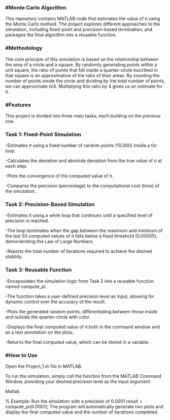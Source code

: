 ### #Monte Carlo Algorithm

This repository contains MATLAB code that estimates the value of π using the Monte Carlo method.
The project explores different approaches to the simulation, including fixed-point and precision-based termination, and packages the final algorithm into a reusable function.

### #Methodology
The core principle of this simulation is based on the relationship between the area of a circle and a square. 
By randomly generating points within a unit square, the ratio of points that fall inside a quarter-circle inscribed in that square is an approximation of the ratio of their areas. 
By counting the number of points inside the circle and dividing by the total number of points, we can approximate π/4. Multiplying this ratio by 4 gives us an estimate for π.

### #Features
This project is divided into three main tasks, each building on the previous one.

### Task 1: Fixed-Point Simulation
-Estimates π using a fixed number of random points (10,000) inside a for loop.

-Calculates the deviation and absolute deviation from the true value of π at each step.

-Plots the convergence of the computed value of π.

-Compares the precision (percentage) to the computational cost (time) of the simulation.

### Task 2: Precision-Based Simulation

-Estimates π using a while loop that continues until a specified level of precision is reached.

-The loop terminates when the gap between the maximum and minimum of the last 50 computed values of π falls below a fixed threshold (0.00005), demonstrating the Law of Large Numbers.

-Reports the total number of iterations required to achieve the desired stability.

### Task 3: Reusable Function

-Encapsulates the simulation logic from Task 2 into a reusable function named compute_pi.

-The function takes a user-defined precision level as input, allowing for dynamic control over the accuracy of the result.

-Plots the generated random points, differentiating between those inside and outside the quarter-circle with color.

-Displays the final computed value of π both in the command window and as a text annotation on the plots.

-Returns the final computed value, which can be stored in a variable.


### #How to Use
Open the Project_1.m file in MATLAB.

To run the simulation, simply call the function from the MATLAB Command Window, providing your desired precision level as the input argument.

Matlab

% Example: Run the simulation with a precision of 0.0001
result = compute_pi(0.0001);
The program will automatically generate two plots and display the final computed value and the number of iterations completed.

